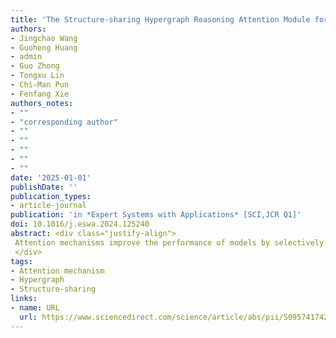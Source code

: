 ```yaml
---
title: 'The Structure-sharing Hypergraph Reasoning Attention Module for CNNs'
authors:
- Jingchao Wang
- Guoheng Huang
- admin
- Guo Zhong
- Tongxu Lin
- Chi-Man Pun
- Fenfang Xie
authors_notes:
- ""
- "corresponding author"
- ""
- ""
- ""
- ""
- ""
date: '2025-01-01'
publishDate: ''
publication_types:
- article-journal
publication: 'in *Expert Systems with Applications* [SCI,JCR Q1]'
doi: 10.1016/j.eswa.2024.125240
abstract: <div class="justify-align">
 Attention mechanisms improve the performance of models by selectively processing relevant information. However, existing attention mechanisms for CNNs do not utilize the high-order semantic similarity between different channels in the input when inferring attention. To address this issue, in this paper, we propose the Structure-sharing Hypergraph Reasoning Attention Module (SHRA Module) to explore the high-order similarity among nodes via hypergraph learning. SHRA Module transforms the input CNN feature maps into hypergraph node representations, which are used to reason attention under a set of learnable hypergraph convolutions. When performing the hypergraph convolution, the SHRA Module utilizes our proposed structure-sharing hypergraph convolution (SHGCN) to perform hypergraph convolutions, where the hypergraphs from different groups and the weight matrices for hypergraph convolutions are conducted in a right-shifted-permutation sequence of hypergraphs. As a result, the weights matrices can be shared with all groups of hypergraphs while performing hypergraph convolution, thus the global information can be used by the module to have a deep look into the input feature. We evaluate SHRA Module with models in object detection, lesion segmentation, and image classification tasks to demonstrate its effectiveness. Experimental results show that SHRA Module highly significantly enhances model performance, surpassing that of classic attention modules.
 </div>
tags:
- Attention mechanism
- Hypergraph
- Structure-sharing
links:
- name: URL
  url: https://www.sciencedirect.com/science/article/abs/pii/S0957417424021079
---
```

